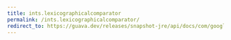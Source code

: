 ```yaml
---
title: ints.lexicographicalcomparator
permalink: /ints.lexicographicalcomparator/
redirect_to: https://guava.dev/releases/snapshot-jre/api/docs/com/google/common/primitives/Ints.html#lexicographicalComparator--
---
```

